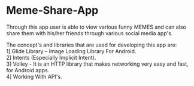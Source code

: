 # Meme-Share-App
Through this app user is able to view various funny MEMES and can also share them with his/her friends through various social media app's.

The concept's and libraries that are used for developing this app are:<br />
      1] Glide Library – Image Loading Library For Android.<br />
      2] Intents (Especially Implicit Intent).<br />
      3] Volley - It is an HTTP library that makes networking very easy and fast, for Android apps.<br />
      4] Working With API's.
